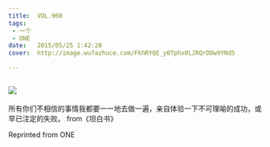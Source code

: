 ```yaml
---
title:	VOL.960
tags:
 - 一个
 - ONE
date:	2015/05/25 1:42:20
cover:	http://image.wufazhuce.com/FkhRYQE_y0Tphx0LJRQrDDw9YNd5

---
```

![](http://image.wufazhuce.com/FkhRYQE_y0Tphx0LJRQrDDw9YNd5)
---

所有你们不相信的事情我都要一一地去做一遍，亲自体验一下不可理喻的成功，或早已注定的失败。 from《坦白书》
 
Reprinted from ONE
